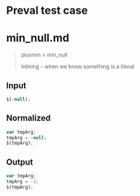 # Preval test case

# min_null.md

> plusmin > min_null
>
> Inlining `~` when we know something is a literal

## Input

`````js filename=intro
$(~null);
`````

## Normalized

`````js filename=intro
var tmpArg;
tmpArg = ~null;
$(tmpArg);
`````

## Output

`````js filename=intro
var tmpArg;
tmpArg = -1;
$(tmpArg);
`````
